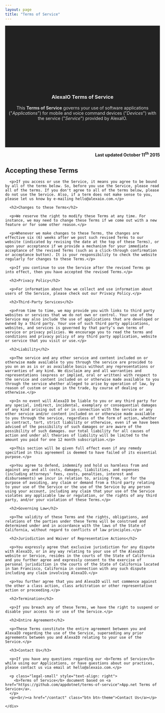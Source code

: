 ```yaml
---
layout: page
title: "Terms of Service"
---
```


<article id="" style="padding-top:200px; padding-bottom: 30px; background-color:#222;">
  <header class="heading-a">
    <h3 style="color:#eee;">AlexaIO <b>Terms of Service</b></h3>
    <p style="color:#ddd;">
This <b>Terms of Service</b> governs your use of software applications ("<i>Applications</i>") for mobile and voice command devices ("<i>Devices</i>") with the service ("<i>Service</i>") provided by AlexaIO.
    </p>
  </header>

</article>
<p style="text-align: right"><b>Last updated October 11<sup>th</sup> 2015</b></p>

<div class="container mtb">
  <div class="row">
    <div class="col-lg-6">
      <h2>Accepting these Terms</h2>

      <p>If you access or use the Service, it means you agree to be bound by all of the terms below. So, before you use the Service, please read all of the terms. If you don't agree to all of the terms below, please do not use the Service. Also, if a term does not make sense to you, please let us know by e-mailing hello@alexaio.com.</p>

      <h2>Changes to these Terms</h2>

      <p>We reserve the right to modify these Terms at any time. For instance, we may need to change these Terms if we come out with a new feature or for some other reason.</p>

      <p>Whenever we make changes to these Terms, the changes are effective six (6) weeks after we post such revised Terms to our website (indicated by revising the date at the top of these Terms), or upon your acceptance if we provide a mechanism for your immediate acceptance of the revised Terms (such as a click-through confirmation or acceptance button). It is your responsibility to check the website regularly for changes to these Terms.</p>

      <p>If you continue to use the Service after the revised Terms go into effect, then you have accepted the revised Terms.</p>

      <h2>Privacy Policy</h2>

      <p>For information about how we collect and use information about users of the Service, please check out our Privacy Policy.</p>

      <h2>Third-Party Services</h2>

      <p>From time to time, we may provide you with links to third party websites or services that we do not own or control. Your use of the Service may also include the use of applications that are developed or owned by a third party. Your use of such third party applications, websites, and services is governed by that party’s own terms of service or privacy policies. We encourage you to read the terms and conditions and privacy policy of any third party application, website or service that you visit or use.</p>

      <h2>Liability</h2>

      <p>The service and any other service and content included on or otherwise made available to you through the service are provided to you on an as is or as available basis without any representations or warranties of any kind. We disclaim any and all warranties and representations (express or implied, oral or written) with respect to the service and content included on or otherwise made available to you through the service whether alleged to arise by operation of law, by reason of custom or usage in the trade, by course of dealing or otherwise.</p>

      <p>In no event will AlexaIO be liable to you or any third party for any special, indirect, incidental, exemplary or consequential damages of any kind arising out of or in connection with the service or any other service and/or content included on or otherwise made available to you through the service, regardless of the form of action, whether in contract, tort, strict liability or otherwise, even if we have been advised of the possibility of such damages or are aware of the possibility of such damages. our total liability for all causes of action and under all theories of liability will be limited to the amount you paid for one 12 month subscription.</p>

      <p>This section will be given full effect even if any remedy specified in this agreement is deemed to have failed of its essential purpose.</p>

      <p>You agree to defend, indemnify and hold us harmless from and against any and all costs, damages, liabilities, and expenses (including attorneys' fees, costs, penalties, interest and disbursements) we incur in relation to, arising from, or for the purpose of avoiding, any claim or demand from a third party relating to your use of the Service or the use of the Service by any person using your account, including any claim that your use of the Service violates any applicable law or regulation, or the rights of any third party, and/or your violation of these Terms.</p>

      <h2>Governing Law</h2>

      <p>The validity of these Terms and the rights, obligations, and relations of the parties under these Terms will be construed and determined under and in accordance with the laws of the State of California, without regard to conflicts of law principles.</p>

      <h2>Jurisdiction and Waiver of Representative Actions</h2>

      <p>You expressly agree that exclusive jurisdiction for any dispute with AlexaIO, or in any way relating to your use of the AlexaIO website or Service, resides in the courts of the State of California and you further agree and expressly consent to the exercise of personal jurisdiction in the courts of the State of California located in San Francisco, California in connection with any such dispute including any claim involving AlexaIO.</p>

      <p>You further agree that you and AlexaIO will not commence against the other a class action, class arbitration or other representative action or proceeding.</p>

      <h2>Termination</h2>

      <p>If you breach any of these Terms, we have the right to suspend or disable your access to or use of the Service.</p>

      <h2>Entire Agreement</h2>

      <p>These Terms constitute the entire agreement between you and AlexaIO regarding the use of the Service, superseding any prior agreements between you and AlexaIO relating to your use of the Service.</p>

      <h3>Contact Us</h3>

      <p>If you have any questions regarding our <b>Terms of Service</b> while using our Applications, or have questions about our practices, please contact us via email at hello@alexaio.com.</p>

      <p class="legal-small" style="text-align: right">
        <b>Terms of Service</b> document based on <a href="https://github.com/appdotnet/terms-of-service">App.net Terms of Service</a>.
      </p>
      <p><br/><a href="/contact" class="btn btn-theme">Contact Us</a></p>

    </div>
  </div><!-- /row -->

</div><!-- /container -->

